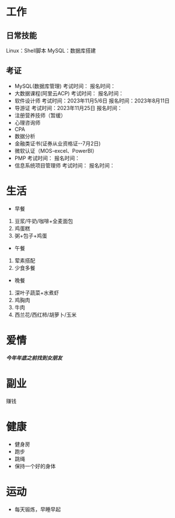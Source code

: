 # 工作
## 日常技能
Linux：Shell脚本
MySQL：数据库搭建

## 考证
- MySQL(数据库管理)           考试时间：                                        报名时间：
- 大数据课程(阿里云ACP)     考试时间：                                        报名时间：
- 软件设计师                          考试时间：2023年11月5/6日           报名时间：2023年8月11日
- 导游证                                 考试时间：2023年11月25日             报名时间：
- 注册营养技师（暂缓）
- 心理咨询师
- CPA
- 数据分析
- 金融类证书(证券从业资格证--7月2日)
- 微软认证（MOS-excel、PowerBI）
- PMP                                       考试时间：                                     报名时间：
- 信息系统项目管理师             考试时间：                                     报名时间：

# 生活
- 早餐
1. 豆浆/牛奶/咖啡+全麦面包
2. 鸡蛋糕
3. 粥+包子+鸡蛋
- 午餐
1. 荤素搭配
2. 少食多餐
- 晚餐
1. 深叶子蔬菜+水煮虾
2. 鸡胸肉
3. 牛肉
4. 西兰花/西红柿/胡萝卜/玉米

# 爱情
***今年年底之前找到女朋友***

# 副业
赚钱

# 健康
- 健身房
- 跑步
- 跳绳 
- 保持一个好的身体

# 运动
- 每天锻炼，早睡早起